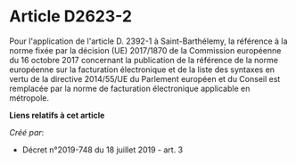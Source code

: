 # Article D2623-2

Pour l'application de l'article D. 2392-1 à Saint-Barthélemy, la référence à la norme fixée par la décision (UE) 2017/1870 de
la Commission européenne du 16 octobre 2017 concernant la publication de la référence de la norme européenne sur la
facturation électronique et de la liste des syntaxes en vertu de la directive 2014/55/UE du Parlement européen et du Conseil
est remplacée par la norme de facturation électronique applicable en métropole.

**Liens relatifs à cet article**

_Créé par_:

  - Décret n°2019-748 du 18 juillet 2019 - art. 3
